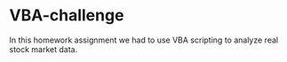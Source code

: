 # VBA-challenge
In this homework assignment we had to use VBA scripting to analyze real stock market data. 
